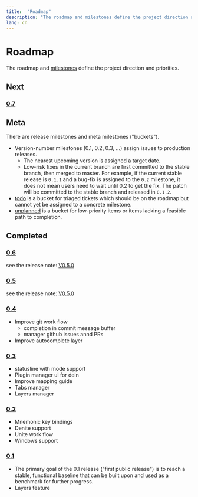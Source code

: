 ```yaml
---
title:  "Roadmap"
description: "The roadmap and milestones define the project direction and priorities."
lang: cn
---
```


# Roadmap

The roadmap and [milestones](https://github.com/SpaceVim/SpaceVim/milestones) define the project direction and priorities.

## Next

### [0.7](https://github.com/SpaceVim/SpaceVim/milestone/10)

## Meta

There are release milestones and meta milestones ("buckets"). 

- Version-number milestones (0.1, 0.2, 0.3, …) assign issues to production releases.
    - The nearest upcoming version is assigned a target date.
    - Low-risk fixes in the current branch are first committed to the stable branch, then merged to master. For example, if the current stable release is `0.1.1` and a bug-fix is assigned to the `0.2` milestone, it does not mean users need to wait until 0.2 to get the fix. The patch will be committed to the stable branch and released in `0.1.2`. 
- [todo](https://github.com/SpaceVim/SpaceVim/milestone/4) is a bucket for triaged tickets which should be on the roadmap but cannot yet be assigned to a concrete milestone.
- [unplanned](https://github.com/SpaceVim/SpaceVim/milestone/5) is a bucket for low-priority items or items lacking a feasible path to completion.

## Completed

### [0.6](https://github.com/SpaceVim/SpaceVim/milestone/9)

see the release note: [V0.5.0](https://github.com/SpaceVim/SpaceVim/milestone/9)

### [0.5](https://github.com/SpaceVim/SpaceVim/milestone/8)

see the release note: [V0.5.0](https://github.com/SpaceVim/SpaceVim/milestone/9)

### [0.4](https://github.com/SpaceVim/SpaceVim/milestone/7)

- Improve git work  flow
  - completion in commit message buffer
  - manager github issues annd PRs
- Improve autocomplete layer

### [0.3](https://github.com/SpaceVim/SpaceVim/milestone/3)

- statusline with mode support
- Plugin manager ui for dein
- Improve mapping guide
- Tabs manager
- Layers manager

### [0.2](https://github.com/SpaceVim/SpaceVim/milestone/2)

- Mnemonic key bindings
- Denite support
- Unite work flow
- Windows support

### [0.1](https://github.com/SpaceVim/SpaceVim/milestone/1)

- The primary goal of the 0.1 release ("first public release") is to reach a stable, functional baseline that can be built upon and used as a benchmark for further progress.
- Layers feature
